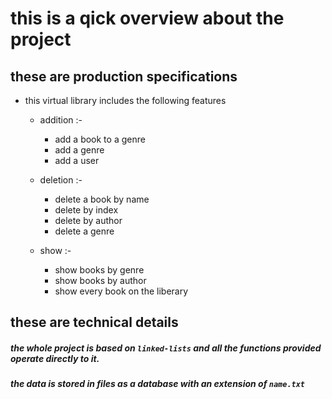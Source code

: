 # this is a qick overview about the project
## these are production specifications
* this virtual library includes the following features 

    * addition :-
        * add a book to a genre
        * add a genre 
        * add a user

    * deletion :-
        * delete a book by name
        * delete by index 
        * delete by author 
        * delete a genre

    * show :-
        * show books by genre
        * show books by author 
        * show every book on the liberary 

## these are technical details 
##### the whole project is based on `linked-lists` and all the functions provided operate directly to it.
##### the data is stored in files as a *database* with an extension of `name.txt`